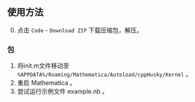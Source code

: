 ## 使用方法

0. 点击 `Code` - `Download ZIP` 下载压缩包，解压。

### 包

1. 将init.m文件移动至 `%APPDATA%/Roaming/Mathematica/Autoload/cppHusky/Kernel` 。
2. 重启 Mathematica 。
3. 尝试运行示例文件 example.nb 。
